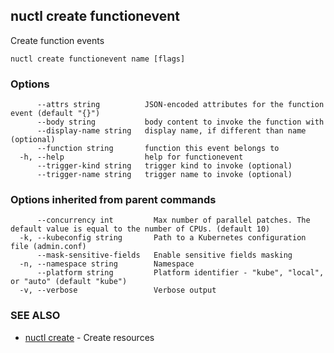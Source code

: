 ## nuctl create functionevent

Create function events

```
nuctl create functionevent name [flags]
```

### Options

```
      --attrs string          JSON-encoded attributes for the function event (default "{}")
      --body string           body content to invoke the function with
      --display-name string   display name, if different than name (optional)
      --function string       function this event belongs to
  -h, --help                  help for functionevent
      --trigger-kind string   trigger kind to invoke (optional)
      --trigger-name string   trigger name to invoke (optional)
```

### Options inherited from parent commands

```
      --concurrency int         Max number of parallel patches. The default value is equal to the number of CPUs. (default 10)
  -k, --kubeconfig string       Path to a Kubernetes configuration file (admin.conf)
      --mask-sensitive-fields   Enable sensitive fields masking
  -n, --namespace string        Namespace
      --platform string         Platform identifier - "kube", "local", or "auto" (default "kube")
  -v, --verbose                 Verbose output
```

### SEE ALSO

* [nuctl create](nuctl_create.md)	 - Create resources

